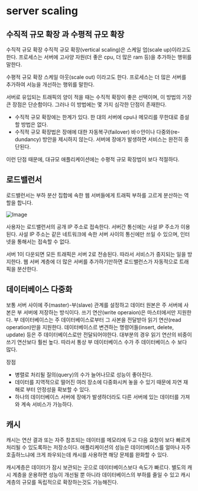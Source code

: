 # server scaling

## 수직적 규모 확장 과 수평적 규모 확장

수직적 규모 확장
수직적 규모 확장(vertical scaling)은 스케일 업(scale up)이라고도 한다.
프로세스는 서버에 고사양 자원(더 좋은 cpu, 더 많은 ram 등)을 추가하는 행위를 말한다.

수평적 규모 확장
스케일 아웃(scale out) 이라고도 한다.
프로세스는 더 많은 서버를 추가하여 서능을 개선하는 행위를 말한다.

서버로 유입되는 트래픽의 양이 적을 때는 수직적 확장이 좋은 선택이며, 이 방법의 가장 큰 장점은 단순함이다. 그러나 이 방법에는 몇 가지 심각한 단점이 존재한다.

- 수직적 규모 확장에는 한계가 있다. 한 대의 서버에 cpu나 메모리를 무한대로 증설할 방법은 없다.
- 수직적 규모 확장법은 장애에 대한 자동복구(failover) 바ㅇ안이나 다중와(re-dundancy) 방안을 제시하지 않는다. 서버에 장애가 발생하면 서비스는 완전히 중단된다.

이런 단점 때문에, 대규모 애플리케이션에는 수평적 규모 확장법이 보다 적절하다.

## 로드밸런서

로드밸런서는 부하 분산 집합에 속한 웹 서버들에게 트래픽 부하를 고르게 분산하는 역할을 합니다. 

![Image](https://github.com/user-attachments/assets/1e64a49d-38a2-44bd-acb5-049110b74077)

사용자는 로드밸런서의 공개 IP 주소로 접속한다.
서버간 통신에는 사설 IP 주소가 이용된다. 사설 IP 주소는 같은 네트워크에 속한 서버 사이의 통신에만 쓰일 수 있으며, 인터넷을 통해서는 접속할 수 없다.

서버 1이 다운되면 모든 트래픽은 서버 2로 전송된다. 따라서 서비스가 중지되는 일을 방지한다.
웹 서버 계층에 더 많은 서버를 추가하기만하면 로드밸런스가 자동적으로 트래픽을 분산한다.

## 데이터베이스 다중화

보통 서버 사이에 주(master)-부(slave) 관계를 설정하고 데이터 원본은 주 서버에 사본은 부 서버에 저장하는 방식이다. 
쓰기 연산(write operaion)은 마스터에서만 지원한다. 부 데이터베이스는 주 데이터베이스로부터 그 사본을 전달받아 읽기 연산(read operation)만을 지원한다. 
데이터베이스르 변견하는 명령어들(insert, delete, update) 등은 주 데이터베이스로만 전달되어야한다. 
대부분의 경우 읽기 연산의 비중이 쓰기 연산보다 훨씬 높다. 따라서 통상 부 데이터베이스 수가 주 데이터베이스 수 보다 많다. 

장점 
- 병렬로 처리될 질의(query)의 수가 늘어나므로 성능이 좋아진다.
- 데이터를 지역적으로 떨어진 여러 장소에 다중화시켜 놓을 수 있기 때문에 자연 재해로 부터 안정성을 확보할 수 있다.
- 하나의 데이터베이스 서버에 장애가 발생하더라도 다른 서버에 있는 데이터를 가져와 계속 서비스가 가능하다.

## 캐시

캐시는 연산 결과 또는 자주 참조되는 데이터를 메모리에 두고 다음 요청이 보다 빠르게 처리될 수 있도록하는 저장소이다. 
애플리케이션의 성능은 데이터베이스를 얼마나 자주 호출하느냐에 크게 좌우되는데 캐시를 사용하면 해당 문제를 완화할 수 있다.

캐시계층은 데이터가 잠시 보관되는 곳으로 데이터베이스보다 속도가 빠르다. 별도의 캐시 계층을 운용하면 성능이 개선될 뿐 아니라 데이터베이스의 부하를 줄일 수 있고 캐시 계층의 규모를 독립적으로 확장하는것도 가능해진다.
